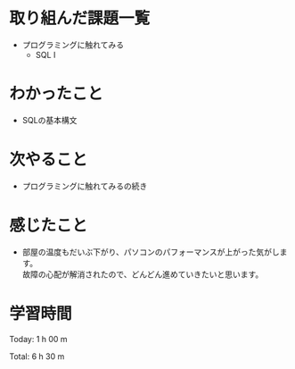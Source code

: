# 取り組んだ課題一覧
- プログラミングに触れてみる
  - SQL I

# わかったこと
- SQLの基本構文

# 次やること
- プログラミングに触れてみるの続き
  
# 感じたこと
- 部屋の温度もだいぶ下がり、パソコンのパフォーマンスが上がった気がします。  
  故障の心配が解消されたので、どんどん進めていきたいと思います。
  
# 学習時間
Today: 1 h 00 m

Total: 6 h 30 m
